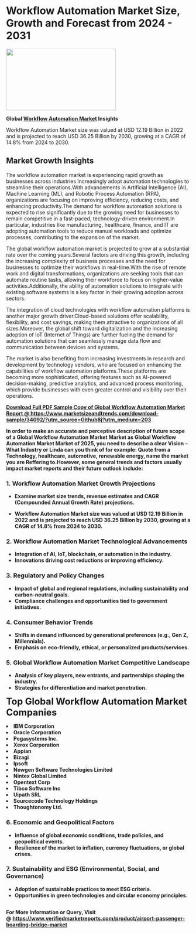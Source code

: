 <H1>Workflow Automation Market Size, Growth and Forecast from 2024 - 2031</H1><img class="aligncenter size-medium wp-image-584254" src="https://thirdeyenews.in/wp-content/uploads/2024/09/Global-Market-Research-300x168.jpeg" alt="" width="300" height="168" /><p><strong>Global&nbsp;<a href="https://www.marketsizeandtrends.com/download-sample/34092/?utm_source=Github8j?utm_medium=203">Workflow Automation Market</a> Insights</strong></p><p>Workflow Automation Market size was valued at USD 12.19 Billion in 2022 and is projected to reach USD 36.25 Billion by 2030, growing at a CAGR of 14.8% from 2024 to 2030.</p><p><!DOCTYPE html> <html lang="en"> <head> <meta charset="UTF-8"> <meta name="viewport" content="width=device-width, initial-scale=1.0"> <title>Market Growth Insights - Workflow Automation</title> </head> <body> <h2>Market Growth Insights</h2> <p>The workflow automation market is experiencing rapid growth as businesses across industries increasingly adopt automation technologies to streamline their operations.With advancements in Artificial Intelligence (AI), Machine Learning (ML), and Robotic Process Automation (RPA), organizations are focusing on improving efficiency, reducing costs, and enhancing productivity.The demand for workflow automation solutions is expected to rise significantly due to the growing need for businesses to remain competitive in a fast-paced, technology-driven environment.In particular, industries like manufacturing, healthcare, finance, and IT are adopting automation tools to reduce manual workloads and optimize processes, contributing to the expansion of the market.</p> <p><strong><a href="#download-sample"></a></strong></p> <p>The global workflow automation market is projected to grow at a substantial rate over the coming years.Several factors are driving this growth, including the increasing complexity of business processes and the need for businesses to optimize their workflows in real-time.With the rise of remote work and digital transformations, organizations are seeking tools that can automate routine tasks, allowing their workforce to focus on higher-value activities.Additionally, the ability of automation solutions to integrate with existing software systems is a key factor in their growing adoption across sectors.</p> <p>The integration of cloud technologies with workflow automation platforms is another major growth driver.Cloud-based solutions offer scalability, flexibility, and cost savings, making them attractive to organizations of all sizes.Moreover, the global shift toward digitalization and the increasing adoption of IoT (Internet of Things) are further fueling the demand for automation solutions that can seamlessly manage data flow and communication between devices and systems.</p> <p>The market is also benefiting from increasing investments in research and development by technology vendors, who are focused on enhancing the capabilities of workflow automation platforms.These platforms are becoming more sophisticated, offering features such as AI-powered decision-making, predictive analytics, and advanced process monitoring, which provide businesses with even greater control and visibility over their operations.</p> <p><strong><a href="#get-more"></p><p><span class=""><strong>Download Full PDF Sample Copy of Global Workflow Automation Market Report</strong> @ <a href="https://www.marketsizeandtrends.com/download-sample/34092/?utm_source=Github8j?utm_medium=203" target="_blank">https://www.marketsizeandtrends.com/download-sample/34092/?utm_source=Github8j?utm_medium=203</a></span></p><p>In order to make an accurate and perceptive description of future scope of a Global&nbsp;Workflow Automation Market Market as Global&nbsp;Workflow Automation Market Market of 2025, you need to describe a clear Vision &ndash; What Industry or Linda can you think of for example: Quote from a Technology, healthcare, automotive, renewable energy, name the market you are Reffering to.However, some general trends and factors usually impact market reports and their future outlook include:</p><h3>1.&nbsp;<strong>Workflow Automation Market Growth Projections</strong></h3><ul><li>Examine market size trends, revenue estimates and CAGR (Compounded Annual Growth Rate) projections.</li><li><p>Workflow Automation Market size was valued at USD 12.19 Billion in 2022 and is projected to reach USD 36.25 Billion by 2030, growing at a CAGR of 14.8% from 2024 to 2030.</p></li></ul><h3>2.&nbsp;<strong>Workflow Automation Market Technological Advancements</strong></h3><ul><li>Integration of AI, IoT, blockchain, or automation in the industry.</li><li>Innovations driving cost reductions or improving efficiency.</li></ul><h3>3.&nbsp;<strong>Regulatory and Policy Changes</strong></h3><ul><li>Impact of global and regional regulations, including sustainability and carbon-neutral goals.</li><li>Compliance challenges and opportunities tied to government initiatives.</li></ul><h3>4.&nbsp;<strong>Consumer Behavior Trends</strong></h3><ul><li>Shifts in demand influenced by generational preferences (e.g., Gen Z, Millennials).</li><li>Emphasis on eco-friendly, ethical, or personalized products/services.</li></ul><h3>5.&nbsp;<strong>Global Workflow Automation Market Competitive Landscape</strong></h3><ul><li>Analysis of key players, new entrants, and partnerships shaping the industry.</li><li>Strategies for differentiation and market penetration.</li></ul><p data-pm-slice="1 1 []"><span style="color: inherit; font-family: inherit; font-size: 25px;">Top Global Workflow Automation Market Companies</span></p><div class="" data-test-id=""><p><li>IBM Corporation</li><li> Oracle Corporation</li><li> Pegasystems Inc.</li><li> Xerox Corporation</li><li> Appian</li><li> Bizagi</li><li> Ipsoft</li><li> Newgen Software Technologies Limited</li><li> Nintex Global Limited</li><li> Opentext Corp</li><li> Tibco Software Inc</li><li> Uipath SRL</li><li> Sourcecode Technology Holdings</li><li> Thoughtonomy Ltd.</li></p></div><h3>6.&nbsp;<strong>Economic and Geopolitical Factors</strong></h3><ul><li>Influence of global economic conditions, trade policies, and geopolitical events.</li><li>Resilience of the market to inflation, currency fluctuations, or global crises.</li></ul><h3>7.&nbsp;<strong>Sustainability and ESG (Environmental, Social, and Governance)</strong></h3><ul><li>Adoption of sustainable practices to meet ESG criteria.</li><li>Opportunities in green technologies and circular economy principles.</li></ul><h2><strong style="font-size: 14px;">For More Information or Query, Visit @&nbsp;</strong><a style="background-color: #ffffff; font-size: 14px;" href="https://www.marketsizeandtrends.com/report/workflow-automation-market/" target="_blank">https://www.verifiedmarketreports.com/product/airport-passenger-boarding-bridge-market</a></h2>